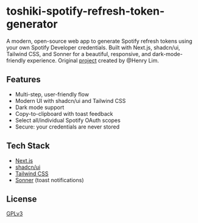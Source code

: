 # toshiki-spotify-refresh-token-generator

A modern, open-source web app to generate Spotify refresh tokens using your own Spotify Developer credentials. Built with Next.js, shadcn/ui, Tailwind CSS, and Sonner for a beautiful, responsive, and dark-mode-friendly experience. Original [project](https://github.com/andatoshiki/toshiki-spotify-refresh-token-generator) created by @Henry Lim.

## Features
- Multi-step, user-friendly flow
- Modern UI with shadcn/ui and Tailwind CSS
- Dark mode support
- Copy-to-clipboard with toast feedback
- Select all/individual Spotify OAuth scopes
- Secure: your credentials are never stored

## Tech Stack
- [Next.js](https://nextjs.org/)
- [shadcn/ui](https://ui.shadcn.com/)
- [Tailwind CSS](https://tailwindcss.com/)
- [Sonner](https://sonner.emilkowal.ski/) (toast notifications)

## License

[GPLv3](./LICENSE)